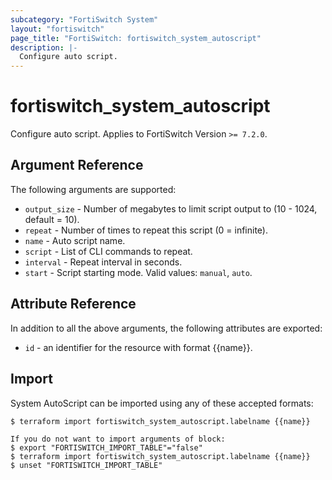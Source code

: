 ```yaml
---
subcategory: "FortiSwitch System"
layout: "fortiswitch"
page_title: "FortiSwitch: fortiswitch_system_autoscript"
description: |-
  Configure auto script.
---
```


# fortiswitch_system_autoscript
Configure auto script. Applies to FortiSwitch Version `>= 7.2.0`.

## Argument Reference

The following arguments are supported:

* `output_size` - Number of megabytes to limit script output to (10 - 1024, default = 10).
* `repeat` - Number of times to repeat this script (0 = infinite).
* `name` - Auto script name.
* `script` - List of CLI commands to repeat.
* `interval` - Repeat interval in seconds.
* `start` - Script starting mode. Valid values: `manual`, `auto`.


## Attribute Reference

In addition to all the above arguments, the following attributes are exported:
* `id` - an identifier for the resource with format {{name}}.

## Import

System AutoScript can be imported using any of these accepted formats:
```
$ terraform import fortiswitch_system_autoscript.labelname {{name}}

If you do not want to import arguments of block:
$ export "FORTISWITCH_IMPORT_TABLE"="false"
$ terraform import fortiswitch_system_autoscript.labelname {{name}}
$ unset "FORTISWITCH_IMPORT_TABLE"
```
